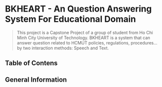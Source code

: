 # BKHEART - An Question Answering System For Educational Domain
> This project is a Capstone Project of a group of student from Ho Chi Minh City University of Technology.
> BKHEART is a system that can answer question related to HCMUT policies, regulations, procedures... by two interaction methods: Speech and Text. 
## Table of Contens

## General Information